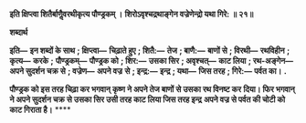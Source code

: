 **इति क्षिप्त्वा शितैर्बाणैॢवरथीकृत्य पौण्ड्रकम् ।** **शिरोऽवृश्चद्रथाङ्गेन वज्रेणेन्द्रो यथा गिरे: ॥ २१॥** 

**शब्दार्थ** 

**इति—** **इन शब्दों के साथ** **; क्षिप्त्वा—** **चिढ़ाते हुए** **; शितै:—** **तेज** **; बाणै:—** **बाणों से** **; विरथी—** **रथविहीन** **; कृत्य—** **करके** **;** **पौण्ड्रकम्—** **पौण्ड्रक को** **; शिर:—** **उसका सिर** **; अवृश्चत्—** **काट लिया** **; रथ-अङ्गेन—** **अपने सुदर्शन चक्र से** **; वज्रेण—** **अपने वज्र** **से** **; इन्द्र:—** **इन्द्र** **; यथा—** **जिस तरह** **; गिरे:—** **पर्वत का।** **.** 

**पौण्ड्रक को इस तरह चिढ़ा कर भगवान् कृष्ण ने अपने तेज बाणों से उसका रथ विनष्ट कर** **दिया। फिर भगवान् ने अपने सुदर्शन चक्र से उसका सिर उसी तरह काट लिया जिस तरह इन्द्र** **अपने वज्र से पर्वत की चोटी को काट गिराता है।** **** 